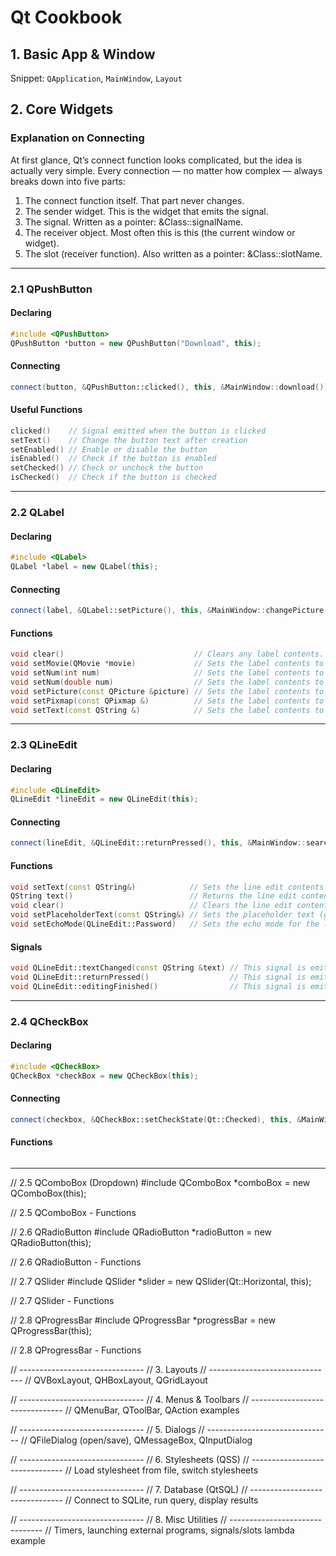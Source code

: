 # Qt Cookbook

## 1. Basic App & Window

Snippet: `QApplication`, `MainWindow`, `Layout`

## 2. Core Widgets

### Explanation on Connecting

At first glance, Qt’s connect function looks complicated, but the idea is actually very simple. Every connection — no matter how complex — always breaks down into five parts:

1. The connect function itself. That part never changes.
2. The sender widget. This is the widget that emits the signal.
3. The signal. Written as a pointer: &Class::signalName.
4. The receiver object. Most often this is this (the current window or widget).
5. The slot (receiver function). Also written as a pointer: &Class::slotName.

---

### 2.1 QPushButton

#### Declaring

```cpp
#include <QPushButton>
QPushButton *button = new QPushButton("Download", this);
```

#### Connecting

```cpp
connect(button, &QPushButton::clicked(), this, &MainWindow::download());
```

#### Useful Functions

```cpp
clicked()    // Signal emitted when the button is clicked
setText()    // Change the button text after creation
setEnabled() // Enable or disable the button
isEnabled()  // Check if the button is enabled
setChecked() // Check or uncheck the button
isChecked()  // Check if the button is checked
```

---

### 2.2 QLabel

#### Declaring

```cpp
#include <QLabel>
QLabel *label = new QLabel(this);
```

#### Connecting

```cpp
connect(label, &QLabel::setPicture(), this, &MainWindow::changePicture());
```

#### Functions

```cpp
void clear()                             // Clears any label contents.
void setMovie(QMovie *movie)             // Sets the label contents to movie.
void setNum(int num)                     // Sets the label contents to plain text containing the textual representation of integer num.
void setNum(double num)                  // Sets the label contents to plain text containing the textual representation of double num.
void setPicture(const QPicture &picture) // Sets the label contents to picture.
void setPixmap(const QPixmap &)          // Sets the label contents to pixmap.(Pixel Map)
void setText(const QString &)            // Sets the label contents to text.
```

---

### 2.3 QLineEdit

#### Declaring

```cpp
#include <QLineEdit>
QLineEdit *lineEdit = new QLineEdit(this);
```

#### Connecting

```cpp
connect(lineEdit, &QLineEdit::returnPressed(), this, &MainWindow::search());
```

#### Functions

```cpp
void setText(const QString&)            // Sets the line edit contents to text.
QString text()                          // Returns the line edit contents.
void clear()                            // Clears the line edit contents.
void setPlaceholderText(const QString&) // Sets the placeholder text (gray text) for the line edit
void setEchoMode(QLineEdit::Password)   // Sets the echo mode for the line edit
```

#### Signals

```cpp
void QLineEdit::textChanged(const QString &text) // This signal is emitted whenever the text changes. The text argument is the new text.
void QLineEdit::returnPressed()                  // This signal is emitted when the Return or Enter key is used.
void QLineEdit::editingFinished()                // This signal is emitted when the Return or Enter key is used, or if the line edit loses focus and its contents have changed since the last time this signal was emitted.
```

---

### 2.4 QCheckBox

#### Declaring

```cpp
#include <QCheckBox>
QCheckBox *checkBox = new QCheckBox(this);
```

#### Connecting

```cpp
connect(checkbox, &QCheckBox::setCheckState(Qt::Checked), this, &MainWindow::toggle)
```

#### Functions

```cpp

```

---

// 2.5 QComboBox (Dropdown)
#include <QComboBox>
QComboBox \*comboBox = new QComboBox(this);

// 2.5 QComboBox - Functions

// 2.6 QRadioButton
#include <QRadioButton>
QRadioButton \*radioButton = new QRadioButton(this);

// 2.6 QRadioButton - Functions

// 2.7 QSlider
#include <QSlider>
QSlider \*slider = new QSlider(Qt::Horizontal, this);

// 2.7 QSlider - Functions

// 2.8 QProgressBar
#include <QProgressBar>
QProgressBar \*progressBar = new QProgressBar(this);

// 2.8 QProgressBar - Functions

// -------------------------------
// 3. Layouts
// -------------------------------
// QVBoxLayout, QHBoxLayout, QGridLayout

// -------------------------------
// 4. Menus & Toolbars
// -------------------------------
// QMenuBar, QToolBar, QAction examples

// -------------------------------
// 5. Dialogs
// -------------------------------
// QFileDialog (open/save), QMessageBox, QInputDialog

// -------------------------------
// 6. Stylesheets (QSS)
// -------------------------------
// Load stylesheet from file, switch stylesheets

// -------------------------------
// 7. Database (QtSQL)
// -------------------------------
// Connect to SQLite, run query, display results

// -------------------------------
// 8. Misc Utilities
// -------------------------------
// Timers, launching external programs, signals/slots lambda example
